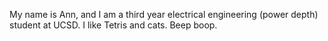 My name is Ann, and I am a third year electrical engineering (power depth) student at UCSD. I like Tetris and cats. Beep boop.
